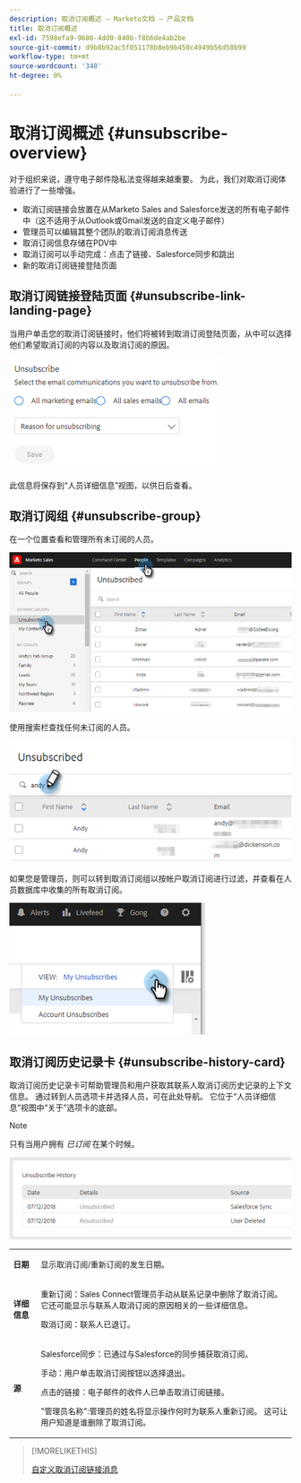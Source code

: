 ```yaml
---
description: 取消订阅概述 — Marketo文档 — 产品文档
title: 取消订阅概述
exl-id: 7598efa9-9686-4dd0-840b-f8b6de4ab2be
source-git-commit: d9b8b92ac5f051178b8eb9b450c4949b56d50b99
workflow-type: tm+mt
source-wordcount: '348'
ht-degree: 0%

---
```


# 取消订阅概述 {#unsubscribe-overview}

对于组织来说，遵守电子邮件隐私法变得越来越重要。 为此，我们对取消订阅体验进行了一些增强。

* 取消订阅链接会放置在从Marketo Sales and Salesforce发送的所有电子邮件中（这不适用于从Outlook或Gmail发送的自定义电子邮件）
* 管理员可以编辑其整个团队的取消订阅消息传送
* 取消订阅信息存储在PDV中
* 取消订阅可以手动完成：点击了链接、Salesforce同步和跳出
* 新的取消订阅链接登陆页面

## 取消订阅链接登陆页面 {#unsubscribe-link-landing-page}

当用户单击您的取消订阅链接时，他们将被转到取消订阅登陆页面，从中可以选择他们希望取消订阅的内容以及取消订阅的原因。

![](assets/unsubscribe-overview-1.png)

此信息将保存到“人员详细信息”视图，以供日后查看。

## 取消订阅组 {#unsubscribe-group}

在一个位置查看和管理所有未订阅的人员。

![](assets/unsubscribe-overview-2.png)

使用搜索栏查找任何未订阅的人员。

![](assets/unsubscribe-overview-3.png)

如果您是管理员，则可以转到取消订阅组以按帐户取消订阅进行过滤，并查看在人员数据库中收集的所有取消订阅。

![](assets/unsubscribe-overview-4.png)

## 取消订阅历史记录卡 {#unsubscribe-history-card}

取消订阅历史记录卡可帮助管理员和用户获取其联系人取消订阅历史记录的上下文信息。 通过转到人员选项卡并选择人员，可在此处导航。 它位于“人员详细信息”视图中“关于”选项卡的底部。

>[!NOTE]
>
>只有当用户拥有 _已订阅_ 在某个时候。

![](assets/unsubscribe-overview-5.png)

<table> 
 <colgroup> 
  <col> 
  <col> 
 </colgroup> 
 <tbody> 
  <tr> 
   <td><strong>日期</strong></td> 
   <td><p>显示取消订阅/重新订阅的发生日期。</p></td> 
  </tr> 
  <tr> 
   <td><strong>详细信息</strong></td> 
   <td><p>重新订阅：Sales Connect管理员手动从联系记录中删除了取消订阅。 它还可能显示与联系人取消订阅的原因相关的一些详细信息。</p><p>取消订阅：联系人已退订。</p></td> 
  </tr> 
  <tr> 
   <td><strong>源</strong></td> 
   <td><p>Salesforce同步：已通过与Salesforce的同步捕获取消订阅。</p><p>手动：用户单击取消订阅按钮以选择退出。</p><p>点击的链接：电子邮件的收件人已单击取消订阅链接。</p><p>"管理员名称":管理员的姓名将显示操作何时为联系人重新订阅。 这可让用户知道是谁删除了取消订阅。</p></td> 
  </tr> 
 </tbody> 
</table>

>[!MORELIKETHIS]
>
>[自定义取消订阅链接消息](/help/marketo/product-docs/marketo-sales-insight/actions/email/unsubscribes/customize-unsubscribe-link-message.md)
